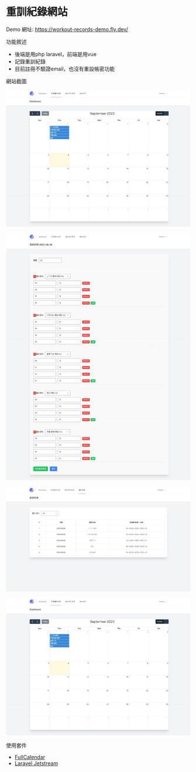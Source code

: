 # 重訓紀錄網站

Demo 網址: 
https://workout-records-demo.fly.dev/


功能敘述
* 後端是用php laravel，前端是用vue
* 記錄重訓紀錄
* 目前註冊不驗證email，也沒有重設帳密功能

網站截圖

![image](https://github.com/iltusyou/personal-note/blob/dev/docs/image/4-9-2023_9433_workout-records-demo.fly.dev.jpeg)

![image](https://github.com/iltusyou/personal-note/blob/dev/docs/image/4-9-2023_94213_workout-records-demo.fly.dev.jpeg)

![image](https://github.com/iltusyou/personal-note/blob/dev/docs/image/4-9-2023_94248_workout-records-demo.fly.dev.jpeg)

![image](https://github.com/iltusyou/personal-note/blob/dev/docs/image/4-9-2023_9433_workout-records-demo.fly.dev.jpeg)


使用套件
* [FullCalendar](https://fullcalendar.io/)
* [Laravel Jetstream](https://jetstream.laravel.com/introduction.html)
